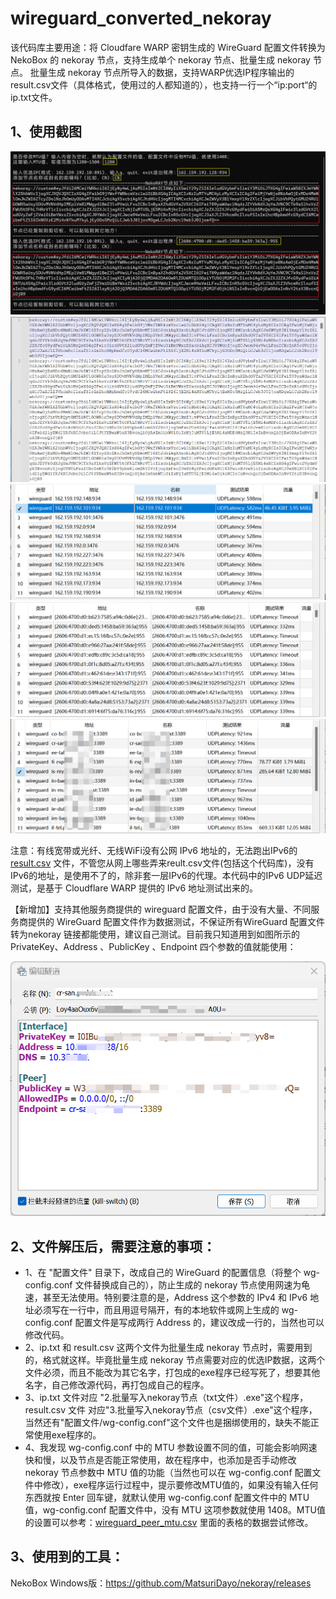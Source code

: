 # wireguard_converted_nekoray

该代码库主要用途：将 Cloudfare WARP 密钥生成的 WireGuard 配置文件转换为 NekoBox 的 nekoray 节点，支持生成单个 nekoray 节点、批量生成 nekoray 节点。
批量生成 nekoray 节点所导入的数据，支持WARP优选IP程序输出的result.csv文件（具体格式，使用过的人都知道的），也支持一行一个“ip:port“的ip.txt文件。

## 1、使用截图

<img src="images\Screenshot.png" />

<img src="images\nekoray_links.png" />

<img src="images\ipv4_warp.png" />

<img src="images\ipv6_wrap.png" />

<img src="images\wireguard.png" />

注意：有线宽带或光纤、无线WiFi没有公网 IPv6 地址的，无法跑出IPv6的 [result.csv](https://github.com/MiSaturo/CFWarp-Windows) 文件，不管您从网上哪些弄来reult.csv文件(包括这个代码库)，没有IPv6的地址，是使用不了的，除非套一层IPv6的代理。本代码中的IPv6 UDP延迟测试，是基于 Cloudflare WARP 提供的 IPv6 地址测试出来的。

【新增加】支持其他服务商提供的 wireguard 配置文件，由于没有大量、不同服务商提供的 WireGuard 配置文件作为数据测试，不保证所有WireGuard 配置文件转为nekoray 链接都能使用，建议自己测试。目前我只知道用到如图所示的 PrivateKey、Address 、PublicKey 、Endpoint 四个参数的值就能使用：

<img src="images\支持其他服务商提供的WireGuard配置文件.png" />

## 2、文件解压后，需要注意的事项：

- 1、在 "配置文件" 目录下，改成自己的 WireGuard 的配置信息（将整个 wg-config.conf 文件替换成自己的），防止生成的 nekoray 节点使用网速为龟速，甚至无法使用。特别要注意的是，Address 这个参数的 IPv4 和 IPv6 地址必须写在一行中，而且用逗号隔开，有的本地软件或网上生成的 wg-config.conf  配置文件是写成两行 Address 的，建议改成一行的，当然也可以修改代码。
- 2、ip.txt 和 result.csv 这两个文件为批量生成 nekoray 节点时，需要用到的，格式就这样。毕竟批量生成 nekoray 节点需要对应的优选IP数据，这两个文件必须，而且不能改为其它名字，打包成的exe程序已经写死了，想要其他名字，自己修改源代码，再打包成自己的程序。
- 3、ip.txt 文件对应 "2.批量写入nekoray节点（txt文件）.exe"这个程序，result.csv 文件 对应"3.批量写入nekoray节点（csv文件）.exe"这个程序，当然还有"配置文件/wg-config.conf"这个文件也是捆绑使用的，缺失不能正常使用exe程序的。
- 4、我发现 wg-config.conf 中的 MTU 参数设置不同的值，可能会影响网速快和慢，以及节点是否能正常使用，故在程序中，也添加是否手动修改 nekoray 节点参数中 MTU 值的功能（当然也可以在 wg-config.conf  配置文件中修改），exe程序运行过程中，提示要修改MTU值的，如果没有输入任何东西就按 Enter 回车键，就默认使用 wg-config.conf  配置文件中的 MTU 值，wg-config.conf 配置文件中，没有 MTU 这项参数就使用 1408。MTU值的设置可以参考：[wireguard_peer_mtu.csv](https://gist.github.com/nitred/f16850ca48c48c79bf422e90ee5b9d95) 里面的表格的数据尝试修改。

## 3、使用到的工具：

NekoBox Windows版：https://github.com/MatsuriDayo/nekoray/releases
